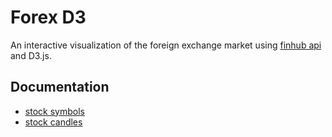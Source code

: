 # Forex D3

An interactive visualization of the foreign exchange market using [finhub api](https://finnhub.io/docs/api/forex-symbols) and D3.js.

## Documentation

- [stock symbols](https://finnhub.io/docs/api/stock-symbols)
- [stock candles](https://finnhub.io/docs/api/stock-candles)

